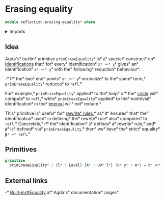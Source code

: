 # Erasing equality

```agda
module reflection.erasing-equalityᵉ where
```

<details><summary>Imports</summary>

```agda
open import foundation.universe-levelsᵉ

open import foundation-core.identity-typesᵉ
```

</details>

## Idea

Agda'sᵉ builtinᵉ primitive `primEraseEquality`ᵉ isᵉ aᵉ specialᵉ constructᵉ onᵉ
[identifications](foundation-core.identity-types.mdᵉ) thatᵉ forᵉ everyᵉ
identificationᵉ `xᵉ ＝ᵉ y`ᵉ givesᵉ anᵉ identificationᵉ `xᵉ ＝ᵉ y`ᵉ with theᵉ followingᵉ
reductionᵉ behaviourᵉ:

-ᵉ Ifᵉ theᵉ twoᵉ endᵉ pointsᵉ `xᵉ ＝ᵉ y`ᵉ normalizeᵉ to theᵉ sameᵉ term,ᵉ `primEraseEquality`ᵉ
  reducesᵉ to `refl`.ᵉ

Forᵉ example,ᵉ `primEraseEquality`ᵉ appliedᵉ to theᵉ loopᵉ ofᵉ theᵉ
[circle](synthetic-homotopy-theory.circle.mdᵉ) willᵉ computeᵉ to `refl`,ᵉ whileᵉ
`primEraseEquality`ᵉ appliedᵉ to theᵉ nontrivialᵉ identificationᵉ in theᵉ
[interval](synthetic-homotopy-theory.interval-type.mdᵉ) willᵉ notᵉ reduce.ᵉ

Thisᵉ primitive isᵉ usefulᵉ forᵉ [rewriteᵉ rules](reflection.rewriting.md),ᵉ asᵉ itᵉ
ensuresᵉ thatᵉ theᵉ identificationᵉ usedᵉ in definingᵉ theᵉ rewriteᵉ ruleᵉ alsoᵉ computesᵉ
to `refl`.ᵉ Concretely,ᵉ ifᵉ theᵉ identificationᵉ `β`ᵉ definesᵉ aᵉ rewriteᵉ rule,ᵉ andᵉ `β`ᵉ
isᵉ definedᵉ viaᵉ `primEraseEqaulity`,ᵉ thenᵉ weᵉ haveᵉ theᵉ strictᵉ equalityᵉ `βᵉ ≐ᵉ refl`.ᵉ

## Primitives

```agda
primitive
  primEraseEqualityᵉ : {lᵉ : Level} {Aᵉ : UUᵉ lᵉ} {xᵉ yᵉ : Aᵉ} → xᵉ ＝ᵉ yᵉ → xᵉ ＝ᵉ yᵉ
```

## External links

-ᵉ [Built-ins#Equality](https://agda.readthedocs.io/en/latest/language/built-ins.html#equalityᵉ)
  atᵉ Agda'sᵉ documentationᵉ pagesᵉ